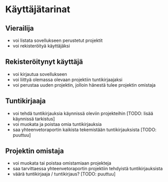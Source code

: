 # Käyttäjätarinat

## Vierailija

- voi listata sovellukseen perustetut projektit
- voi rekisteröityä käyttäjäksi

## Rekisteröitynyt käyttäjä

- voi kirjautua sovellukseen
- voi liittyä olemassa olevaan projektiin tuntikirjaajaksi
- voi perustaa uuden projektin, jolloin hänestä tulee projektin omistaja

## Tuntikirjaaja

- voi tehdä tuntikirjauksia käynnissä oleviin projekteihin [TODO: lisää käynnissä tarkistus]
- voi muokata ja poistaa omia tuntikirjauksia
- saa yhteenvetoraportin kaikista tekemistään tuntikirjauksista [TODO: puuttuu]

## Projektin omistaja

- voi muokata tai poistaa omistamiaan projekteja
- saa tarvittaessa yhteenvetoraportin projektiin tehdyistä tuntikirjauksista
- väärä tuntikirjaaja / tuntikirjaus? [TODO: puuttuu]
